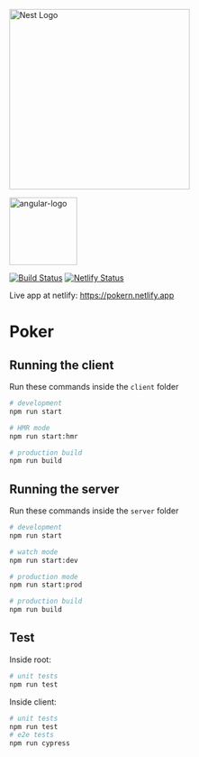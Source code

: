 
<a href="http://nestjs.com/" target="blank"><img src="https://nestjs.com/img/logo_text.svg" width="320" alt="Nest Logo" /></a>


<a href="https://angular.io/" target="blank"><img src="https://angular.io/assets/images/logos/angular/angular.svg" alt="angular-logo" width="120px" height="120px"/></a>
 
[![Build Status](https://travis-ci.com/drdreo/poker.svg?branch=master)](https://travis-ci.com/drdreo/poker)
[![Netlify Status](https://api.netlify.com/api/v1/badges/ba84f3f4-6438-4553-83e3-f9e8198dd9a1/deploy-status)](https://app.netlify.com/sites/pokern/deploys) 


Live app at netlify: https://pokern.netlify.app

# Poker

## Running the client
Run these commands inside the `client` folder
```bash
# development
npm run start

# HMR mode
npm run start:hmr

# production build
npm run build
```

## Running the server
Run these commands inside the `server` folder

```bash
# development
npm run start

# watch mode
npm run start:dev

# production mode
npm run start:prod

# production build
npm run build
```

## Test

Inside root: 
```bash
# unit tests
npm run test
```

Inside client: 
```bash
# unit tests 
npm run test
# e2e tests
npm run cypress
```
